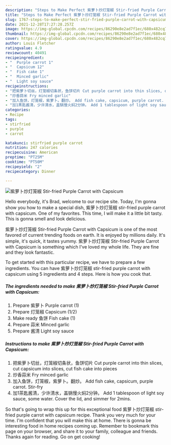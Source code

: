 ```yaml
---
description: "Steps to Make Perfect 紫萝卜炒灯笼椒 Stir-fried Purple Carrot with Capsicum"
title: "Steps to Make Perfect 紫萝卜炒灯笼椒 Stir-fried Purple Carrot with Capsicum"
slug: 1767-steps-to-make-perfect-stir-fried-purple-carrot-with-capsicum
date: 2021-12-28T17:27:28.257Z
image: https://img-global.cpcdn.com/recipes/86290e8e2ad7f1ec/680x482cq70/紫萝卜炒灯笼椒-stir-fried-purple-carrot-with-capsicum-recipe-main-photo.jpg
thumbnail: https://img-global.cpcdn.com/recipes/86290e8e2ad7f1ec/680x482cq70/紫萝卜炒灯笼椒-stir-fried-purple-carrot-with-capsicum-recipe-main-photo.jpg
cover: https://img-global.cpcdn.com/recipes/86290e8e2ad7f1ec/680x482cq70/紫萝卜炒灯笼椒-stir-fried-purple-carrot-with-capsicum-recipe-main-photo.jpg
author: Louis Fletcher
ratingvalue: 4.9
reviewcount: 40491
recipeingredient:
- "  Purple carrot 1"
- "  Capsicum 12"
- "  Fish cake 1"
- "  Minced garlic"
- "  Light soy sauce"
recipeinstructions:
- "把紫萝卜切丝，灯笼椒切条状，鱼饼切片 Cut purple carrot into thin slices, cut capsicum into slices, cut fish cake into pieces"
- "炒香蒜米 Fry minced garlic"
- "加入鱼饼，灯笼椒，紫萝卜。翻炒。 Add fish cake, capsicum, purple carrot. Stir-fry"
- "加1茶匙酱清，少许清水，盖锅慢火焖2分钟。 Add 1 tablespoon of light soy sauce, some water. Cover the lid, and simmer for 2mins."
categories:
- Recipe
tags:
- stirfried
- purple
- carrot

katakunci: stirfried purple carrot 
nutrition: 247 calories
recipecuisine: American
preptime: "PT25M"
cooktime: "PT50M"
recipeyield: "2"
recipecategory: Dinner

---
```



![紫萝卜炒灯笼椒 Stir-fried Purple Carrot with Capsicum](https://img-global.cpcdn.com/recipes/86290e8e2ad7f1ec/680x482cq70/紫萝卜炒灯笼椒-stir-fried-purple-carrot-with-capsicum-recipe-main-photo.jpg)

Hello everybody, it's Brad, welcome to our recipe site. Today, I'm gonna show you how to make a special dish, 紫萝卜炒灯笼椒 stir-fried purple carrot with capsicum. One of my favorites. This time, I will make it a little bit tasty. This is gonna smell and look delicious.

紫萝卜炒灯笼椒 Stir-fried Purple Carrot with Capsicum is one of the most favored of current trending foods on earth. It is enjoyed by millions daily. It's simple, it's quick, it tastes yummy. 紫萝卜炒灯笼椒 Stir-fried Purple Carrot with Capsicum is something which I've loved my whole life. They are fine and they look fantastic.




To get started with this particular recipe, we have to prepare a few ingredients. You can have 紫萝卜炒灯笼椒 stir-fried purple carrot with capsicum using 5 ingredients and 4 steps. Here is how you cook that.

<!--inarticleads1-->

##### The ingredients needed to make 紫萝卜炒灯笼椒 Stir-fried Purple Carrot with Capsicum:

1. Prepare  紫萝卜 Purple carrot (1)
1. Prepare  灯笼椒 Capsicum (1/2)
1. Make ready  鱼饼 Fish cake (1)
1. Prepare  蒜米 Minced garlic
1. Prepare  酱清 Light soy sauce




<!--inarticleads2-->

##### Instructions to make 紫萝卜炒灯笼椒 Stir-fried Purple Carrot with Capsicum:

1. 把紫萝卜切丝，灯笼椒切条状，鱼饼切片 Cut purple carrot into thin slices, cut capsicum into slices, cut fish cake into pieces
1. 炒香蒜米 Fry minced garlic
1. 加入鱼饼，灯笼椒，紫萝卜。翻炒。 Add fish cake, capsicum, purple carrot. Stir-fry
1. 加1茶匙酱清，少许清水，盖锅慢火焖2分钟。 Add 1 tablespoon of light soy sauce, some water. Cover the lid, and simmer for 2mins.




So that's going to wrap this up for this exceptional food 紫萝卜炒灯笼椒 stir-fried purple carrot with capsicum recipe. Thank you very much for your time. I'm confident that you will make this at home. There is gonna be interesting food in home recipes coming up. Remember to bookmark this page on your browser, and share it to your family, colleague and friends. Thanks again for reading. Go on get cooking!
